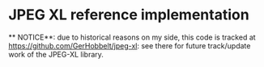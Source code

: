 # JPEG XL reference implementation

** NOTICE**: due to historical reasons on my side, this code is tracked at https://github.com/GerHobbelt/jpeg-xl: see there for future track/update work of the JPEG-XL library.
